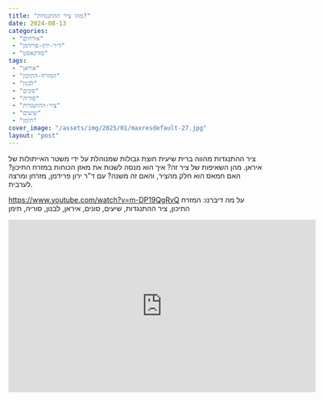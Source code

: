 ```yaml
---
title: "מהו ציר ההתנגדות?"
date: 2024-08-13
categories: 
 - "אורחים"
 - "ד״ר-ירון-פרידמן"
 - "פודקאסט"
tags: 
 - "איראן"
 - "המזרח-התיכון"
 - "לבנון"
 - "סונים"
 - "סוריה"
 - "ציר-ההתנגדות"
 - "שיעים"
 - "תימן"
cover_image: "/assets/img/2025/01/maxresdefault-27.jpg"
layout: "post"
---
```


ציר ההתנגדות מהווה ברית שיעית חוצת גבולות שמנוהלת על ידי משטר האייתולות של איראן. מהן השאיפות של ציר זה? איך הוא מנסה לשנות את מאזן הכוחות במזרח התיכון? האם חמאס הוא חלק מהציר, והאם זה משנה? עם ד"ר ירון פרידמן, מזרחן ומרצה לערבית.

<https://www.youtube.com/watch?v=m-DP19QgRvQ>
על מה דיברנו: המזרח התיכון, ציר ההתנגדות, שיעים, סונים, איראן, לבנון, סוריה, תימן

<iframe width="610" height="343" src="https://www.youtube.com/embed/m-DP19QgRvQ" frameborder="0" allow="accelerometer; autoplay; clipboard-write; encrypted-media; gyroscope; picture-in-picture; web-share" referrerpolicy="strict-origin-when-cross-origin" allowfullscreen></iframe>
